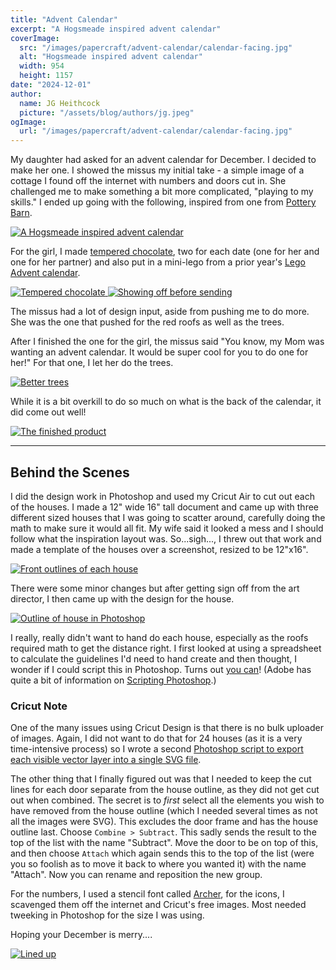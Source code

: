 ```yaml
---
title: "Advent Calendar"
excerpt: "A Hogsmeade inspired advent calendar"
coverImage:
  src: "/images/papercraft/advent-calendar/calendar-facing.jpg"
  alt: "Hogsmeade inspired advent calendar"
  width: 954
  height: 1157
date: "2024-12-01"
author:
  name: JG Heithcock
  picture: "/assets/blog/authors/jg.jpeg"
ogImage:
  url: "/images/papercraft/advent-calendar/calendar-facing.jpg"
---
```


My daughter had asked for an advent calendar for December. I decided to make her one. I showed the missus my initial take - a simple image of a cottage I found off the internet with numbers and doors cut in. She challenged me to make something a bit more complicated, "playing to my skills." I ended up going with the following, inspired from one from [Pottery Barn](https://www.potterybarn.com/products/glitter-lit-houses-advent-calendar/?catalogId=84&sku=1933782).

<a href="/images/papercraft/advent-calendar/calendar-facing.jpg">
<img src="/images/papercraft/advent-calendar/calendar-facing.jpg" class="mapBorder parchment" alt="A Hogsmeade inspired advent calendar" />
</a>

For the girl, I made [tempered chocolate](https://www.valrhona.com/en/l-ecole-valrhona/discover-l-ecole-valrhona/chocolate-terminology/tempering-chocolate), two for each date (one for her and one for her partner) and also put in a mini-lego from a prior year's [Lego Advent calendar](https://brickset.com/sets/2824-1/LEGO-City-Advent-Calendar).

<a href="/images/papercraft/advent-calendar/tempered-chocolate.jpg">
<img src="/images/papercraft/advent-calendar/tempered-chocolate.jpg" class="mapBorder parchment" alt="Tempered chocolate" />
</a>

<a href="/images/papercraft/advent-calendar/jg-oven.jpg">
<img src="/images/papercraft/advent-calendar/jg-oven.jpg" class="mapBorder parchment" alt="Showing off before sending" />
</a>

The missus had a lot of design input, aside from pushing me to do more. She was the one that pushed for the red roofs as well as the trees.

After I finished the one for the girl, the missus said "You know, my Mom was wanting an advent calendar. It would be super cool for you to do one for her!" For that one, I let her do the trees.

<a href="/images/papercraft/advent-calendar/suzy-trees.jpg">
<img src="/images/papercraft/advent-calendar/suzy-trees.jpg" class="mapBorder parchment" alt="Better trees" />
</a>

While it is a bit overkill to do so much on what is the back of the calendar, it did come out well!

<a href="/images/papercraft/advent-calendar/advent-calendar.jpg">
<img src="/images/papercraft/advent-calendar/advent-calendar.jpg" class="mapBorder parchment" alt="The finished product" />
</a>

<hr />

## Behind the Scenes

I did the design work in Photoshop and used my Cricut Air to cut out each of the houses. I made a 12" wide 16" tall document and came up with three different sized houses that I was going to scatter around, carefully doing the math to make sure it would all fit. My wife said it looked a mess and I should follow what the inspiration layout was. So...sigh..., I threw out that work and made a template of the houses over a screenshot, resized to be 12"x16".

<a href="/images/papercraft/advent-calendar/behind-the-scenes/advent-design.png">
<img src="/images/papercraft/advent-calendar/behind-the-scenes/advent-design.png" class="mapBorder parchment" alt="Front outlines of each house" />
</a>

There were some minor changes but after getting sign off from the art director, I then came up with the design for the house.

<a href="/images/papercraft/advent-calendar/behind-the-scenes/new-outline.png">
<img src="/images/papercraft/advent-calendar/behind-the-scenes/new-outline.png" class="mapBorder parchment" alt="Outline of house in Photoshop" />
</a>

I really, really didn't want to hand do each house, especially as the roofs required math to get the distance right. I first looked at using a spreadsheet to calculate the guidelines I'd need to hand create and then thought, I wonder if I could script this in Photoshop. Turns out [you can](https://gist.github.com/jgheithcock/44f93ecd70fd070fef3a9b32f6101ae0)! (Adobe has quite a bit of information on [Scripting Photoshop](https://developer.adobe.com/photoshop/uxp/2022/ps_reference/).)

<div class="note">

### Cricut Note

One of the many issues using Cricut Design is that there is no bulk uploader of images. Again, I did not want to do that for 24 houses (as it is a very time-intensive process) so I wrote a second [Photoshop script to export each visible vector layer into a single SVG file](https://gist.github.com/jgheithcock/1b5a4c1d81117d211a86106f1a40a6eb).

The other thing that I finally figured out was that I needed to keep the cut lines for each door separate from the house outline, as they did not get cut out when combined. The secret is to _first_ select all the elements you wish to have removed from the house outline (which I needed several times as not all the images were SVG). This excludes the door frame and has the house outline last. Choose `Combine > Subtract`. This sadly sends the result to the top of the list with the name "Subtract". Move the door to be on top of this, and then choose `Attach` which again sends this to the top of the list (were you so foolish as to move it back to where you wanted it) with the name "Attach". Now you can rename and reposition the new group.

</div>

For the numbers, I used a stencil font called [Archer](https://fontpark.com/en/archer.font), for the icons, I scavenged them off the internet and Cricut's free images. Most needed tweeking in Photoshop for the size I was using.

Hoping your December is merry....

<a href="/images/papercraft/advent-calendar/behind-the-scenes/lined-up.jpg">
<img src="/images/papercraft/advent-calendar/behind-the-scenes/lined-up.jpg" class="mapBorder parchment" alt="Lined up" />
</a>
